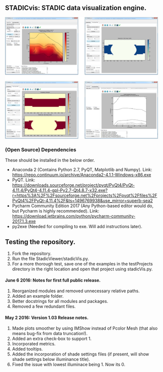 ## STADICvis: STADIC data visualization engine.

![GitHub Logo](/StadicViewer/gui/__dump/titleImage.png)




### (Open Source) Dependencies
These should be installed in the below order.
* Anaconda 2 (Contains Python 2.7, PyQT, Matplotlib and Numpy). Link: https://repo.continuum.io/archive/Anaconda2-4.1.1-Windows-x86.exe
* PyQT. Link: https://downloads.sourceforge.net/project/pyqt/PyQt4/PyQt-4.11.4/PyQt4-4.11.4-gpl-Py2.7-Qt4.8.7-x32.exe?r=https%3A%2F%2Fsourceforge.net%2Fprojects%2Fpyqt%2Ffiles%2FPyQt4%2FPyQt-4.11.4%2F&ts=1496769938&use_mirror=superb-sea2
* Pycharm Community Edition 2017 (Any Python-based editor would do, but Pycharm is highly recommended). Link: https://download.jetbrains.com/python/pycharm-community-2017.1.3.exe
* py2exe (Needed for compiling to exe. Will add instructions later).


## Testing the repository.
1. Fork the repository.
2. Run the file StadicViewer/stadicVis.py.
3. For a more thorough test, save one of the examples in the testProjects
directory in the right location and open that project using stadicVis.py.



#### June 6 2016: Notes for first full public release.
1. Reorganized modules and removed unnecessary relative paths.
2. Added an example folder.
3. Better docstrings for all modules and packages.
4. Removed a few redundant files.

#### May 2 2016: Version 1.03 Release notes.
1. Made plots smoother by using IMShow instead of Pcolor Mesh (that also means bug-fix from data truncation!).
2. Added an extra check-box to support 1.
3. Incorporated metrics.
4. Added tooltips.
5. Added the incorporation of shade settings files (if present, will show shade settings below illuminance title).
6. Fixed the issue with lowest illuminace being 1. Now its 0. 
